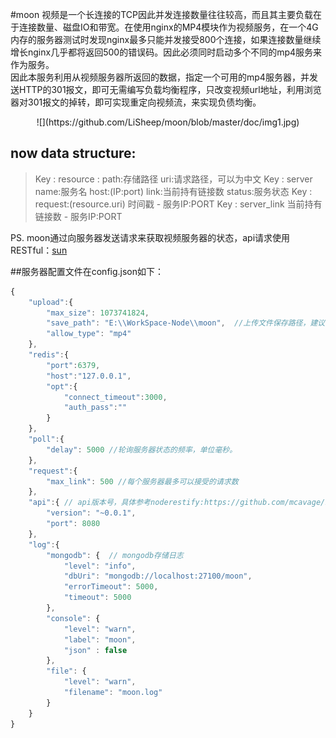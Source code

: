 ﻿#moon
视频是一个长连接的TCP因此并发连接数量往往较高，而且其主要负载在于连接数量、磁盘IO和带宽。在使用nginx的MP4模块作为视频服务，在一个4G内存的服务器测试时发现nginx最多只能并发接受800个连接，如果连接数量继续增长nginx几乎都将返回500的错误码。因此必须同时启动多个不同的mp4服务来作为服务。</br>
 因此本服务利用从视频服务器所返回的数据，指定一个可用的mp4服务器，并发送HTTP的301报文，即可无需编写负载均衡程序，只改变视频url地址，利用浏览器对301报文的掉转，即可实现重定向视频流，来实现负债均衡。</br>
<center>![](https://github.com/LiSheep/moon/blob/master/doc/img1.jpg)</center>

now data structure:
---
>Key : resource <hash>: path:存储路径 uri:请求路径，可以为中文
>Key : server <hash> name:服务名 host:(IP:port) link:当前持有链接数 status:服务状态
>Key : request:(resource.uri) <zset>  时间戳 - 服务IP:PORT
>Key : server_link <zset> 当前持有链接数 - 服务IP:PORT


PS. moon通过向服务器发送请求来获取视频服务器的状态，api请求使用RESTful：[sun](https://github.com/LiSheep/sun)


##服务器配置文件在config.json如下：
``` javascript
{
	"upload":{
		"max_size": 1073741824,
		"save_path": "E:\\WorkSpace-Node\\moon",  //上传文件保存路径，建议和nginx的目录保持一直
		"allow_type": "mp4"
	},
	"redis":{
		"port":6379,
		"host":"127.0.0.1",
		"opt":{
			"connect_timeout":3000,
			"auth_pass":""
		}
	},
	"poll":{
		"delay": 5000 //轮询服务器状态的频率，单位毫秒。
	},
	"request":{
		"max_link": 500 //每个服务器最多可以接受的请求数
	},
	"api":{ // api版本号，具体参考noderestify:https://github.com/mcavage/node-restify
		"version": "~0.0.1",
		"port": 8080
	},
	"log":{
		"mongodb": {  // mongodb存储日志
            "level": "info",
            "dbUri": "mongodb://localhost:27100/moon",
            "errorTimeout": 5000,
            "timeout": 5000
        },
        "console": {
            "level": "warn",
            "label": "moon",
            "json" : false
        },
        "file": {
            "level": "warn",
            "filename": "moon.log"
        }
	}
}
``` 
